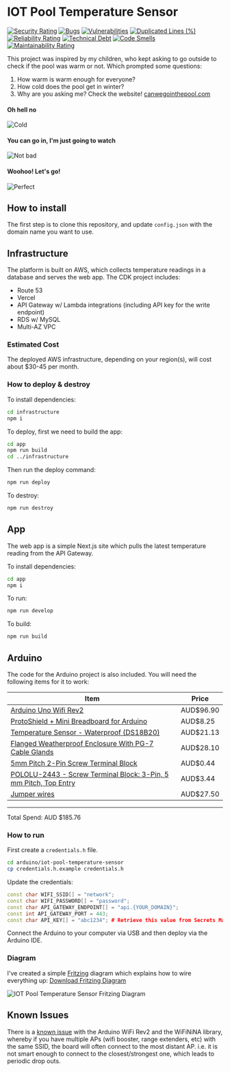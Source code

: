 # IOT Pool Temperature Sensor

[![Security Rating](https://sonarcloud.io/api/project_badges/measure?project=struct78_iot-pool-temperature-sensor&metric=security_rating)](https://sonarcloud.io/summary/new_code?id=struct78_iot-pool-temperature-sensor) [![Bugs](https://sonarcloud.io/api/project_badges/measure?project=struct78_iot-pool-temperature-sensor&metric=bugs)](https://sonarcloud.io/summary/new_code?id=struct78_iot-pool-temperature-sensor) [![Vulnerabilities](https://sonarcloud.io/api/project_badges/measure?project=struct78_iot-pool-temperature-sensor&metric=vulnerabilities)](https://sonarcloud.io/summary/new_code?id=struct78_iot-pool-temperature-sensor) [![Duplicated Lines (%)](https://sonarcloud.io/api/project_badges/measure?project=struct78_iot-pool-temperature-sensor&metric=duplicated_lines_density)](https://sonarcloud.io/summary/new_code?id=struct78_iot-pool-temperature-sensor) [![Reliability Rating](https://sonarcloud.io/api/project_badges/measure?project=struct78_iot-pool-temperature-sensor&metric=reliability_rating)](https://sonarcloud.io/summary/new_code?id=struct78_iot-pool-temperature-sensor) [![Technical Debt](https://sonarcloud.io/api/project_badges/measure?project=struct78_iot-pool-temperature-sensor&metric=sqale_index)](https://sonarcloud.io/summary/new_code?id=struct78_iot-pool-temperature-sensor) [![Code Smells](https://sonarcloud.io/api/project_badges/measure?project=struct78_iot-pool-temperature-sensor&metric=code_smells)](https://sonarcloud.io/summary/new_code?id=struct78_iot-pool-temperature-sensor) [![Maintainability Rating](https://sonarcloud.io/api/project_badges/measure?project=struct78_iot-pool-temperature-sensor&metric=sqale_rating)](https://sonarcloud.io/summary/new_code?id=struct78_iot-pool-temperature-sensor)

This project was inspired by my children, who kept asking to go outside to check if the pool was warm or not. Which prompted some questions:

1) How warm is warm enough for everyone?
2) How cold does the pool get in winter?
3) Why are you asking me? Check the website! [canwegointhepool.com](https://canwegointhepool.com)

#### Oh hell no
![Cold](https://raw.githubusercontent.com/struct78/iot-pool-temperature-sensor/master/app/public/cold.png)

#### You can go in, I'm just going to watch
![Not bad](https://raw.githubusercontent.com/struct78/iot-pool-temperature-sensor/master/app/public/not-bad.png)

#### Woohoo! Let's go!
![Perfect](https://raw.githubusercontent.com/struct78/iot-pool-temperature-sensor/master/app/public/perfect.png)


## How to install
The first step is to clone this repository, and update `config.json` with the domain name you want to use.

## Infrastructure
The platform is built on AWS, which collects temperature readings in a database and serves the web app. The CDK project includes:

- Route 53
- Vercel
- API Gateway w/ Lambda integrations (including API key for the write endpoint)
- RDS w/ MySQL
- Multi-AZ VPC

### Estimated Cost
The deployed AWS infrastructure, depending on your region(s), will cost about $30-45 per month.

### How to deploy & destroy

To install dependencies:
```bash
cd infrastructure
npm i
```

To deploy, first we need to build the app:
```bash
cd app
npm run build
cd ../infrastructure
```

Then run the deploy command:
```bash
npm run deploy
```

To destroy:
```bash
npm run destroy
```

## App
The web app is a simple Next.js site which pulls the latest temperature reading from the API Gateway.

To install dependencies:

```bash
cd app
npm i
```

To run:

```bash
npm run develop
```

To build:

```bash
npm run build
```

## Arduino
The code for the Arduino project is also included. You will need the following items for it to work:

| Item | Price |
-------|---------
[Arduino Uno Wifi Rev2](https://core-electronics.com.au/arduino-uno-wifi-rev2.html) | AUD$96.90
[ProtoShield + Mini Breadboard for Arduino](https://core-electronics.com.au/protoshield-mini-breadboard-for-arduino.html) | AUD$8.25
[Temperature Sensor - Waterproof (DS18B20)](https://core-electronics.com.au/temperature-sensor-waterproof-ds18b20.html) | AUD$21.13
[Flanged Weatherproof Enclosure With PG-7 Cable Glands](https://core-electronics.com.au/flanged-weatherproof-enclosure-with-pg-7-cable-glands.html) | AUD$28.10
[5mm Pitch 2-Pin Screw Terminal Block](https://core-electronics.com.au/2-pin-screw-terminal-block-5mm-pitch.html) | AUD$0.44
[POLOLU-2443 - Screw Terminal Block: 3-Pin, 5 mm Pitch, Top Entry](https://core-electronics.com.au/screw-terminal-block-3-pin-5-mm-pitch-top-entry-4-pack.html) | AUD$3.44
[Jumper wires](https://core-electronics.com.au/jumbo-jumper-wire-kit-for-solderless-breadboard-350-pcs.html) | AUD$27.50
----------------

Total Spend: AUD $185.76

### How to run
First create a `credentials.h` file.

```bash
cd arduino/iot-pool-temperature-sensor
cp credentials.h.example credentials.h
```

Update the credentials:
```c++
const char WIFI_SSID[] = "network";
const char WIFI_PASSWORD[] = "password";
const char API_GATEWAY_ENDPOINT[] = "api.{YOUR_DOMAIN}";
const int API_GATEWAY_PORT = 443;
const char API_KEY[] = "abc1234"; # Retrieve this value from Secrets Manager
```

Connect the Arduino to your computer via USB and then deploy via the Arduino IDE.

### Diagram
I've created a simple [Fritzing](https://fritzing.org) diagram which explains how to wire everything up: [Download Fritzing Diagram](https://raw.githubusercontent.com/struct78/iot-pool-temperature-sensor/master/arduino/diagram.fzz)

![IOT Pool Temperature Sensor Fritzing Diagram](https://raw.githubusercontent.com/struct78/iot-pool-temperature-sensor/master/arduino/diagram.svg)

## Known Issues

There is a [known issue](https://github.com/arduino-libraries/WiFiNINA/issues/200) with the Arduino WiFi Rev2 and the WiFiNiNA library, whereby if you have multiple APs (wifi booster, range extenders, etc) with the same SSID, the board will often connect to the most distant AP. i.e. it is not smart enough to connect to the closest/strongest one, which leads to periodic drop outs.